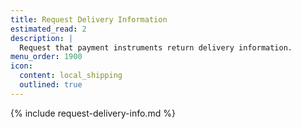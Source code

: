 ```yaml
---
title: Request Delivery Information
estimated_read: 2
description: |
  Request that payment instruments return delivery information.
menu_order: 1900
icon:
  content: local_shipping
  outlined: true
---
```


{% include request-delivery-info.md %}
